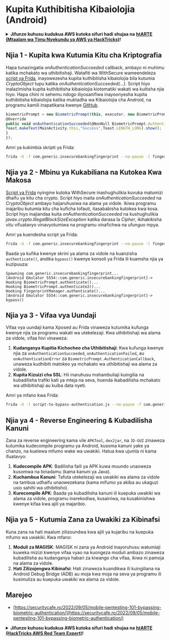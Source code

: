 # Kupita Kuthibitisha Kibaiolojia (Android)


<details>

<summary><strong>Jifunze kuhusu kudukua AWS kutoka sifuri hadi shujaa na</strong> <a href="https://training.hacktricks.xyz/courses/arte"><strong>htARTE (Mtaalam wa Timu Nyekundu ya AWS ya HackTricks)</strong></a><strong>!</strong></summary>

* Je, unafanya kazi katika **kampuni ya usalama wa mtandao**? Je, ungependa kuona **kampuni yako ikionekana katika HackTricks**? Au ungependa kupata ufikiaji wa **toleo jipya zaidi la PEASS au kupakua HackTricks kwa PDF**? Angalia [**MPANGO WA KUJIUNGA**](https://github.com/sponsors/carlospolop)!
* Gundua [**Familia ya PEASS**](https://opensea.io/collection/the-peass-family), mkusanyiko wetu wa kipekee wa [**NFTs**](https://opensea.io/collection/the-peass-family)
* Pata [**swag rasmi ya PEASS & HackTricks**](https://peass.creator-spring.com)
* **Jiunge na** [**💬**](https://emojipedia.org/speech-balloon/) [**Kikundi cha Discord**](https://discord.gg/hRep4RUj7f) au [**kikundi cha telegram**](https://t.me/peass) au **nifuatilie** kwenye **Twitter** 🐦[**@carlospolopm**](https://twitter.com/hacktricks_live)**.**
* **Shiriki mbinu zako za kudukua kwa kuwasilisha PRs kwenye [repo ya hacktricks](https://github.com/carlospolop/hacktricks) na [repo ya hacktricks-cloud](https://github.com/carlospolop/hacktricks-cloud)**.

</details>

## **Njia 1 - Kupita kwa Kutumia Kitu cha Kriptografia**

Hapa tunazingatia *onAuthenticationSucceeded* callback, ambayo ni muhimu katika mchakato wa uthibitishaji. Watafiti wa WithSecure wameendeleza [script ya Frida](https://github.com/WithSecureLABS/android-keystore-audit/blob/master/frida-scripts/fingerprint-bypass.js), inayowezesha kupita kuthibitisha kibaiolojia bila kutumia *CryptoObject* tupu katika *onAuthenticationSucceeded(...)*. Script hiyo inalazimisha kupita kuthibitisha kibaiolojia kiotomatiki wakati wa kuitisha njia hiyo. Hapa chini ni sehemu ndogo iliyosanifiwa inayoonyesha kupita kuthibitisha kibaiolojia katika muktadha wa Kibaiolojia cha Android, na programu kamili inapatikana kwenye [GitHub](https://github.com/St3v3nsS/InsecureBanking).
```javascript
biometricPrompt = new BiometricPrompt(this, executor, new BiometricPrompt.AuthenticationCallback() {
@Override
public void onAuthenticationSucceeded(@NonNull BiometricPrompt.AuthenticationResult result) {
Toast.makeText(MainActivity.this,"Success",Toast.LENGTH_LONG).show();
}
});
```
Amri ya kukimbia skripti ya Frida:
```bash
frida -U -f com.generic.insecurebankingfingerprint --no-pause -l fingerprint-bypass.js
```
## **Njia ya 2 - Mbinu ya Kukabiliana na Kutokea Kwa Makosa**

[Script ya Frida](https://github.com/WithSecureLABS/android-keystore-audit/blob/master/frida-scripts/fingerprint-bypass-via-exception-handling.js) nyingine kutoka WithSecure inashughulikia kuvuka matumizi dhaifu ya kitu cha crypto. Script hiyo inaita *onAuthenticationSucceeded* na *CryptoObject* ambayo haijaruhusiwa na alama ya vidole. Ikiwa programu inajaribu kutumia kitu cha kuficha tofauti, itasababisha kutokea kwa kosa. Script hiyo inajiandaa kuita *onAuthenticationSucceeded* na kushughulikia *javax.crypto.IllegalBlockSizeException* katika darasa la _Cipher_, ikihakikisha vitu vifuatavyo vinavyotumiwa na programu vinafichwa na ufunguo mpya.

Amri ya kuendesha script ya Frida:
```bash
frida -U -f com.generic.insecurebankingfingerprint --no-pause -l fingerprint-bypass-via-exception-handling.js
```
Baada ya kufika kwenye skrini ya alama za vidole na kuanzisha `authenticate()`, andika `bypass()` kwenye konsoli ya Frida ili kuamsha njia ya kuzipuuza:
```
Spawning com.generic.insecurebankingfingerprint...
[Android Emulator 5554::com.generic.insecurebankingfingerprint]-> Hooking BiometricPrompt.authenticate()...
Hooking BiometricPrompt.authenticate2()...
Hooking FingerprintManager.authenticate()...
[Android Emulator 5554::com.generic.insecurebankingfingerprint]-> bypass()
```
## **Njia ya 3 - Vifaa vya Uundaji**

Vifaa vya uundaji kama Xposed au Frida vinaweza kutumika kufunga kwenye njia za programu wakati wa utekelezaji. Kwa uthibitishaji wa alama za vidole, vifaa hivi vinaweza:

1. **Kudanganya Kupitia Kichocheo cha Uthibitishaji**: Kwa kufunga kwenye njia za `onAuthenticationSucceeded`, `onAuthenticationFailed`, au `onAuthenticationError` za `BiometricPrompt.AuthenticationCallback`, unaweza kudhibiti matokeo ya mchakato wa uthibitishaji wa alama za vidole.
2. **Kupita Kizuizi cha SSL**: Hii inaruhusu mshambuliaji kuingilia na kubadilisha trafiki kati ya mteja na seva, huenda ikabadilisha mchakato wa uthibitishaji au kuiba data nyeti.

Amri ya mfano kwa Frida:
```bash
frida -U -l script-to-bypass-authentication.js --no-pause -f com.generic.in
```
## **Njia ya 4 - Reverse Engineering & Kubadilisha Kanuni**

Zana za reverse engineering kama vile `APKTool`, `dex2jar`, na `JD-GUI` zinaweza kutumika kudecompile programu ya Android, kusoma kanuni yake ya chanzo, na kuelewa mfumo wake wa uwakiki. Hatua kwa ujumla ni kama ifuatavyo:

1. **Kudecompile APK**: Badilisha faili ya APK kuwa muundo unaoweza kusomwa na binadamu (kama kanuni ya Java).
2. **Kuchambua Kanuni**: Tafuta utekelezaji wa uwakiki wa alama za vidole na tambua udhaifu unaowezekana (kama mifumo ya akiba au ukaguzi usio sahihi wa uthibitisho).
3. **Kurecompile APK**: Baada ya kubadilisha kanuni ili kuepuka uwakiki wa alama za vidole, programu inarekodiwa, kusainiwa, na kusakinishwa kwenye kifaa kwa ajili ya majaribio.

## **Njia ya 5 - Kutumia Zana za Uwakiki za Kibinafsi**

Kuna zana na hati maalum zilizoundwa kwa ajili ya kujaribu na kuepuka mfumo wa uwakiki. Kwa mfano:

1. **Moduli za MAGISK**: MAGISK ni zana ya Android inayoruhusu watumiaji kuweka mizizi kwenye vifaa vyao na kuongeza moduli ambazo zinaweza kubadilisha au kudanganya habari za kiwango cha vifaa, ikiwa ni pamoja na alama za vidole.
2. **Hati Zilizojengwa Kibinafsi**: Hati zinaweza kuandikwa ili kuingiliana na Android Debug Bridge (ADB) au moja kwa moja na seva ya programu ili kusimuliza au kuepuka uwakiki wa alama za vidole.

## Marejeo
* [https://securitycafe.ro/2022/09/05/mobile-pentesting-101-bypassing-biometric-authentication/](https://securitycafe.ro/2022/09/05/mobile-pentesting-101-bypassing-biometric-authentication/)

<details>

<summary><strong>Jifunze kuhusu kudukua AWS kutoka sifuri hadi shujaa na</strong> <a href="https://training.hacktricks.xyz/courses/arte"><strong>htARTE (HackTricks AWS Red Team Expert)</strong></a><strong>!</strong></summary>

* Je, unafanya kazi katika **kampuni ya usalama wa mtandao**? Je, ungependa kuona **kampuni yako ikionekana katika HackTricks**? Au ungependa kupata upatikanaji wa **toleo jipya zaidi la PEASS au kupakua HackTricks kwa muundo wa PDF**? Angalia [**MPANGO WA KUJIUNGA**](https://github.com/sponsors/carlospolop)!
* Gund
